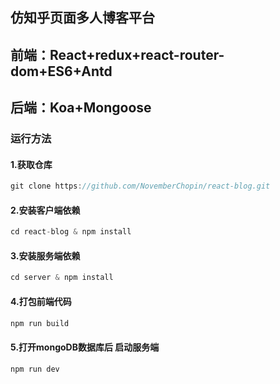 ## 仿知乎页面多人博客平台


## 前端：React+redux+react-router-dom+ES6+Antd
## 后端：Koa+Mongoose
### 运行方法
#### 1.获取仓库
```javascript
git clone https://github.com/NovemberChopin/react-blog.git
```

#### 2.安装客户端依赖
```javascript
cd react-blog & npm install 
```

#### 3.安装服务端依赖
```javascript
cd server & npm install 
```

#### 4.打包前端代码
```javascript
npm run build
```

#### 5.打开mongoDB数据库后  启动服务端
```javascript
npm run dev
```